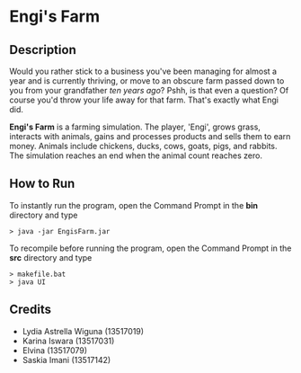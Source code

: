# Engi's Farm

## Description
Would you rather stick to a business you've been managing for almost a year and is currently thriving, or move to an obscure farm passed down to you from your grandfather *ten years ago*? Pshh, is that even a question? Of course you'd throw your life away for that farm. That's exactly what Engi did.

**Engi's Farm** is a farming simulation. The player, 'Engi', grows grass, interacts with animals, gains and processes products and sells them to earn money. Animals include chickens, ducks, cows, goats, pigs, and rabbits. The simulation reaches an end when the animal count reaches zero. 

## How to Run
To instantly run the program, open the Command Prompt in the **bin** directory and type
```shell
> java -jar EngisFarm.jar
```
To recompile before running the program, open the Command Prompt in the **src** directory and type
```shell
> makefile.bat
> java UI
```

## Credits
- Lydia Astrella Wiguna (13517019)
- Karina Iswara (13517031)
- Elvina (13517079)
- Saskia Imani (13517142)